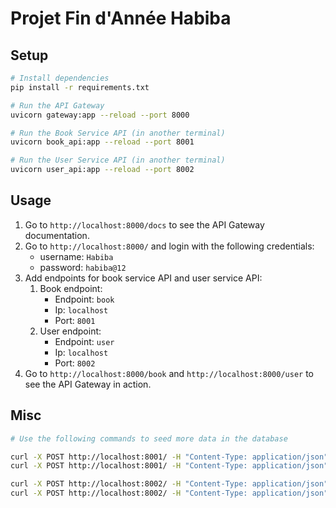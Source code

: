 # Projet Fin d'Année Habiba

## Setup

```bash
# Install dependencies
pip install -r requirements.txt

# Run the API Gateway
uvicorn gateway:app --reload --port 8000

# Run the Book Service API (in another terminal)
uvicorn book_api:app --reload --port 8001

# Run the User Service API (in another terminal)
uvicorn user_api:app --reload --port 8002
```

## Usage

1. Go to `http://localhost:8000/docs` to see the API Gateway documentation.
2. Go to `http://localhost:8000/` and login with the following credentials:
   - username: `Habiba`
   - password: `habiba@12`
3. Add endpoints for book service API and user service API:
   1. Book endpoint:
      - Endpoint: `book`
      - Ip: `localhost`
      - Port: `8001`
   2. User endpoint:
      - Endpoint: `user`
      - Ip: `localhost`
      - Port: `8002`
4. Go to `http://localhost:8000/book` and `http://localhost:8000/user` to see the API Gateway in action.

## Misc

```bash
# Use the following commands to seed more data in the database

curl -X POST http://localhost:8001/ -H "Content-Type: application/json" -d '{"title": "Mon livre", "author": "Yasmina Khadra", "description": "Mohammed Moulessehoul, better known by the pen name Yasmina Khadra.", "rating": "4" }'
curl -X POST http://localhost:8001/ -H "Content-Type: application/json" -d '{"title": "Women", "author": "Charles Bukowski", "description": "Henry Charles Bukowski was a German-American poet, novelist, and short story writer.", "rating": "5" }'

curl -X POST http://localhost:8002/ -H "Content-Type: application/json" -d '{"Email_address": "admin@test.com", "password": "password"}'
curl -X POST http://localhost:8002/ -H "Content-Type: application/json" -d '{"Email_address": "test@test.com", "password": "test"}'
```
